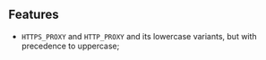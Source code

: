 ## Features

- `HTTPS_PROXY` and `HTTP_PROXY` and its lowercase variants, but with precedence to uppercase;